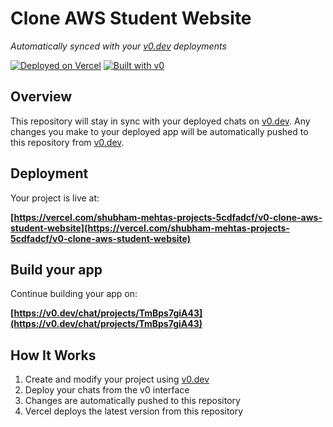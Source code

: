 # Clone AWS Student Website

*Automatically synced with your [v0.dev](https://v0.dev) deployments*

[![Deployed on Vercel](https://img.shields.io/badge/Deployed%20on-Vercel-black?style=for-the-badge&logo=vercel)](https://vercel.com/shubham-mehtas-projects-5cdfadcf/v0-clone-aws-student-website)
[![Built with v0](https://img.shields.io/badge/Built%20with-v0.dev-black?style=for-the-badge)](https://v0.dev/chat/projects/TmBps7giA43)

## Overview

This repository will stay in sync with your deployed chats on [v0.dev](https://v0.dev).
Any changes you make to your deployed app will be automatically pushed to this repository from [v0.dev](https://v0.dev).

## Deployment

Your project is live at:

**[https://vercel.com/shubham-mehtas-projects-5cdfadcf/v0-clone-aws-student-website](https://vercel.com/shubham-mehtas-projects-5cdfadcf/v0-clone-aws-student-website)**

## Build your app

Continue building your app on:

**[https://v0.dev/chat/projects/TmBps7giA43](https://v0.dev/chat/projects/TmBps7giA43)**

## How It Works

1. Create and modify your project using [v0.dev](https://v0.dev)
2. Deploy your chats from the v0 interface
3. Changes are automatically pushed to this repository
4. Vercel deploys the latest version from this repository